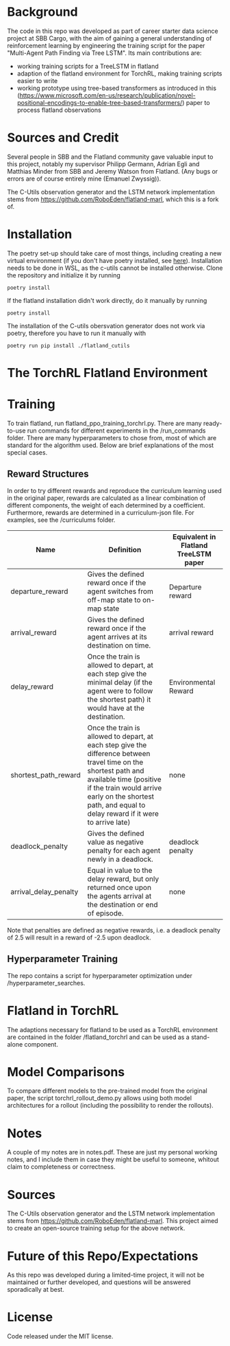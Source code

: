 # Background

The code in this repo was developed as part of career starter data science project at SBB Cargo, with the aim of gaining a general understanding of reinforcement learning by engineering the training script for the paper "Multi-Agent Path Finding via Tree LSTM". Its main contributions are:

* working training scripts for a TreeLSTM in flatland
* adaption of the flatland environment for TorchRL, making training scripts easier to write
* working prototype using tree-based transformers as introduced in this (https://www.microsoft.com/en-us/research/publication/novel-positional-encodings-to-enable-tree-based-transformers/) paper to process flatland observations

# Sources and Credit

Several people in SBB and the Flatland community gave valuable input to this project, notably my supervisor Philipp Germann, Adrian Egli and Matthias Minder from SBB and Jeremy Watson from Flatland. (Any bugs or errors are of course entirely mine (Emanuel Zwyssig)).

The C-Utils observation generator and the LSTM network implementation stems from https://github.com/RoboEden/flatland-marl, which this is a fork of.

# Installation

The poetry set-up should take care of most things, including creating a new virtual environment (if you don't have poetry installed, see [here](https://python-poetry.org/docs/)). Installation needs to be done in WSL, as the c-utils cannot be installed otherwise. Clone the repository and initialize it by running

```shell
poetry install
```

If the flatland installation didn't work directly, do it manually by running

```shell
poetry install
```

The installation of the C-utils obersvation generator does not work via poetry, therefore you have to run it manually with

```shell
poetry run pip install ./flatland_cutils
```

# The TorchRL Flatland Environment

# Training

To train flatland, run flatland_ppo_training_torchrl.py. There are many ready-to-use run commands for different experiments in the /run_commands folder. There are many hyperparameters to chose from, most of which are standard for the algorithm used. Below are brief explanations of the most special cases.

## Reward Structures

In order to try different rewards and reproduce the curriculum learning used in the original paper, rewards are calculated as a linear combination of different components, the weight of each determined by a coefficient. Furthermore, rewards are determined in a curriculum-json file. For examples, see the /curriculums folder. 

| Name                  | Definition                                                                                                                                                                                                                                              | Equivalent in Flatland TreeLSTM paper |
|-----------------------|---------------------------------------------------------------------------------------------------------------------------------------------------------------------------------------------------------------------------------------------------------|---------------------------------------|
| departure_reward      | Gives the defined reward once if the agent switches from off-map state to on-map state                                                                                                                                                                  | Departure reward                      |
| arrival_reward        | Gives the defined reward once if the agent arrives at its destination on time.                                                                                                                                                                          | arrival reward                        |
| delay_reward          | Once the train is allowed to depart, at each step give the minimal delay (if the agent were to follow the shortest path) it would have at the destination.                                                                                              | Environmental Reward                  |
| shortest_path_reward  | Once the train is allowed to depart, at each step give the difference between travel time on the shortest path and available  time (positive if the train would arrive early on the shortest path, and equal to delay reward if it were to arrive late) | none                                  |
| deadlock_penalty      | Gives the defined value as negative penalty for each agent newly in a deadlock.                                                                                                                                                                         | deadlock penalty                      |
| arrival_delay_penalty | Equal in value to the delay reward, but only returned once upon the agents arrival at the destination or end of episode.                                                                                                                                | none                                  |
Note that penalties are defined as negative rewards, i.e. a deadlock penalty of 2.5 will result in a reward of -2.5 upon deadlock. 

## Hyperparameter Training

The repo contains a script for hyperparameter optimization under /hyperparameter_searches.

# Flatland in TorchRL

The adaptions necessary for flatland to be used as a TorchRL environment are contained in the folder /flatland_torchrl and can be used as a stand-alone component.

# Model Comparisons

To compare different models to the pre-trained model from the original paper, the script torchrl_rollout_demo.py allows using both model architectures for a rollout (including the possibility to render the rollouts). 

# Notes

A couple of my notes are in notes.pdf. These are just my personal working notes, and I include them in case they might be useful to someone, whitout claim to completeness or correctness.

# Sources

The C-Utils observation generator and the LSTM network implementation stems from https://github.com/RoboEden/flatland-marl.
This project aimed to create an open-source training setup for the above network.

# Future of this Repo/Expectations

As this repo was developed during a limited-time project, it will not be maintained or further developed, and questions will be answered sporadically at best.

# License

Code released under the MIT license.